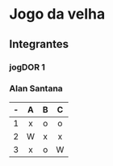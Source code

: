 # Jogo da velha
## Integrantes
### jogDOR 1
### Alan Santana

| -  |  A     | B     | C     |
| -- | :---:  | :---: | :---: |
| 1  | x      | o     | o     |
| 2  | W      | x     | x     |
| 3  | x      | o     | W    |